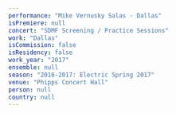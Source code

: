 ```yaml
---
performance: "Mike Vernusky Salas - Dallas"
isPremiere: null
concert: "SDMF Screening / Practice Sessions"
work: "Dallas"
isCommission: false
isResidency: false
work_year: "2017"
ensemble: null
season: "2016-2017: Electric Spring 2017"
venue: "Phipps Concert Hall"
person: null
country: null
---
```


